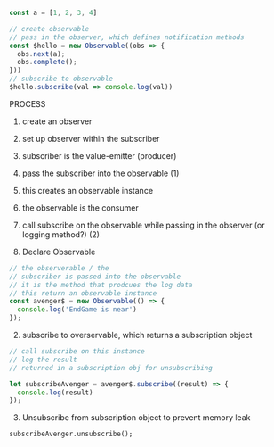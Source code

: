 

```js
const a = [1, 2, 3, 4]

// create observable
// pass in the observer, which defines notification methods
const $hello = new Observable((obs => {
  obs.next(a);  
  obs.complete();
}))
// subscribe to observable
$hello.subscribe(val => console.log(val))
```

PROCESS

1. create an observer
2. set up observer within the subscriber
3. subscriber is the value-emitter (producer)
4. pass the subscriber into the observable (1)
5. this creates an observable instance
6. the observable is the consumer
7. call subscribe on the observable while passing in the observer (or logging method?) (2)

8. Declare Observable


```js
// the observerable / the
// subscriber is passed into the observable
// it is the method that prodcues the log data
// this return an observable instance
const avenger$ = new Observable(() => {
  console.log('EndGame is near')
});
```
2. subscribe to overservable, which returns a subscription object
```js
// call subscribe on this instance
// log the result
// returned in a subscription obj for unsubscribing

let subscribeAvenger = avenger$.subscribe((result) => {
  console.log(result)
});
```
3. Unsubscribe from subscription object to prevent memory leak

`subscribeAvenger.unsubscribe();`